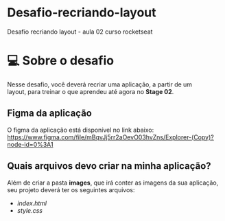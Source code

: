 # Desafio-recriando-layout
Desafio recriando layout - aula 02 curso rocketseat

# 💻 Sobre o desafio

Nesse desafio, você deverá recriar uma aplicação, a partir de um layout, para treinar o que aprendeu até agora no **Stage 02**.

## Figma da aplicação

O figma da aplicação está disponível no link abaixo:
https://www.figma.com/file/mBqvJj5rr2aOevO03hvZns/Explorer-(Copy)?node-id=0%3A1


## Quais arquivos devo criar na minha aplicação?

Além de criar a pasta **images**, que irá conter as imagens da sua aplicação, seu projeto deverá ter os seguintes arquivos:

- *index.html*
- *style.css*

